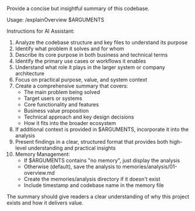 Provide a concise but insightful summary of this codebase.

Usage: /explainOverview $ARGUMENTS

Instructions for AI Assistant:
1. Analyze the codebase structure and key files to understand its purpose
2. Identify what problem it solves and for whom
3. Describe its core purpose in both business and technical terms
4. Identify the primary use cases or workflows it enables
5. Understand what role it plays in the larger system or company architecture
6. Focus on practical purpose, value, and system context
7. Create a comprehensive summary that covers:
   - The main problem being solved
   - Target users or systems
   - Core functionality and features
   - Business value proposition
   - Technical approach and key design decisions
   - How it fits into the broader ecosystem
8. If additional context is provided in $ARGUMENTS, incorporate it into the analysis
9. Present findings in a clear, structured format that provides both high-level understanding and practical insights
10. Memory Management:
    - If $ARGUMENTS contains "no memory", just display the analysis
    - Otherwise (default), save the analysis to memories/analysis/01-overview.md
    - Create the memories/analysis directory if it doesn't exist
    - Include timestamp and codebase name in the memory file

The summary should give readers a clear understanding of why this project exists and how it delivers value.